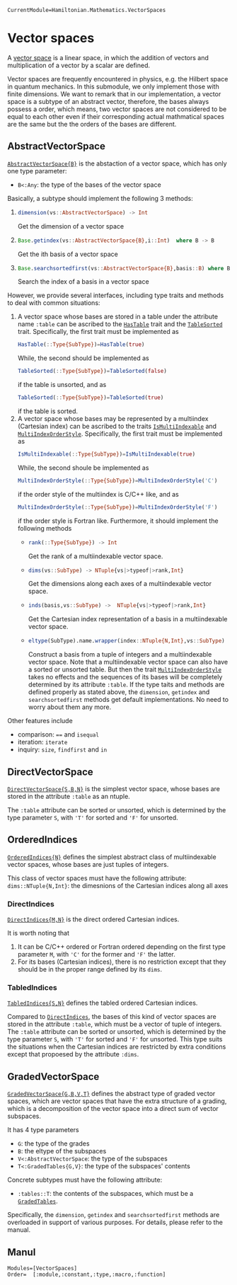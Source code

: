 ```@meta
CurrentModule=Hamiltonian.Mathematics.VectorSpaces
```

# Vector spaces

A [vector space](https://en.wikipedia.org/wiki/Vector_space) is a linear space, in which the addition of vectors and multiplication of a vector by a scalar are defined.

Vector spaces are frequently encountered in physics, e.g. the Hilbert space in quantum mechanics. In this submodule, we only implement those with finite dimensions. We want to remark that in our implementation, a vector space is a subtype of an abstract vector, therefore, the bases always possess a order, which means, two vector spaces are not considered to be equal to each other even if their corresponding actual mathmatical spaces are the same but the the orders of the bases are different.

## AbstractVectorSpace

[`AbstractVectorSpace{B}`](@ref) is the abstaction of a vector space, which has only one type parameter:
* `B<:Any`: the type of the bases of the vector space

Basically, a subtype should implement the following 3 methods:
1) ```julia
   dimension(vs::AbstractVectorSpace) -> Int
   ```
   Get the dimension of a vector space
2) ```julia
   Base.getindex(vs::AbstractVectorSpace{B},i::Int)  where B -> B
   ```
   Get the ith basis of a vector space
3) ```julia
   Base.searchsortedfirst(vs::AbstractVectorSpace{B},basis::B) where B -> Int
   ```
   Search the index of a basis in a vector space

However, we provide several interfaces, including type traits and methods to deal with common situations:
1) A vector space whose bases are stored in a table under the attribute name `:table` can be ascribed to the [`HasTable`](@ref) trait and the [`TableSorted`](@ref) trait.
   Specifically, the first trait must be implemented as
   ```julia
   HasTable(::Type{SubType})=HasTable(true)
   ```
   While, the second should be implemented as
   ```julia
   TableSorted(::Type{SubType})=TableSorted(false)
   ```
   if the table is unsorted, and as
   ```julia
   TableSorted(::Type{SubType})=TableSorted(true)
   ```
   if the table is sorted.
2) A vector space whose bases may be represented by a multiindex (Cartesian index) can be ascribed to the traits [`IsMultiIndexable`](@ref) and [`MultiIndexOrderStyle`](@ref).
   Specifically, the first trait must be implemented as
   ```julia
   IsMultiIndexable(::Type{SubType})=IsMultiIndexable(true)
   ```
   While, the second shoule be implemented as
   ```julia
   MultiIndexOrderStyle(::Type{SubType})=MultiIndexOrderStyle('C')
   ```
   if the order style of the multiindex is C/C++ like, and as
   ```julia
   MultiIndexOrderStyle(::Type{SubType})=MultiIndexOrderStyle('F')
   ```
   if the order style is Fortran like. Furthermore, it should implement the following methods
   * ```julia
     rank(::Type{SubType}) -> Int
     ```
     Get the rank of a multiindexable vector space.
   * ```julia
     dims(vs::SubType) -> NTuple{vs|>typeof|>rank,Int}
     ```
     Get the dimensions along each axes of a multiindexable vector space.
   * ```julia
     inds(basis,vs::SubType) ->  NTuple{vs|>typeof|>rank,Int}
     ```
     Get the Cartesian index representation of a basis in a multiindexable vector space.
   * ```julia
     eltype(SubType).name.wrapper(index::NTuple{N,Int},vs::SubType)
     ```
     Construct a basis from a tuple of integers and a multiindexable vector space.
   Note that a multiindexable vector space can also have a sorted or unsorted table. But then the trait [`MultiIndexOrderStyle`](@ref) takes no effects and the sequences of its bases will be completely determined by its attribute `:table`.
If the type taits and methods are defined properly as stated above, the `dimension`, `getindex` and `searchsortedfirst` methods get default implementations. No need to worry about them any more.

Other features include
* comparison: `==` and `isequal`
* iteration: `iterate`
* inquiry: `size`, `findfirst` and `in`

## DirectVectorSpace

[`DirectVectorSpace{S,B,N}`](@ref) is the simplest vector space, whose bases are stored in the attribute `:table` as an ntuple.

The `:table` attribute can be sorted or unsorted, which is determined by the type parameter `S`, with `'T'` for sorted and `'F'` for unsorted.

## OrderedIndices

[`OrderedIndices{N}`](@ref) defines the simplest abstract class of multiindexable vector spaces, whose bases are just tuples of integers.

This class of vector spaces must have the following attribute:
`dims::NTuple{N,Int}`: the dimesnions of the Cartesian indices along all axes

### DirectIndices

[`DirectIndices{M,N}`](@ref) is the direct ordered Cartesian indices.

It is worth noting that
1) It can be C/C++ ordered or Fortran ordered depending on the first type parameter `M`, with `'C'` for the former and `'F'` the latter.
2) For its bases (Cartesian indices), there is no restriction except that they should be in the proper range defined by its `dims`.

### TabledIndices

[`TabledIndices{S,N}`](@ref) defines the tabled ordered Cartesian indices.

Compared to [`DirectIndices`](@ref), the bases of this kind of vector spaces are stored in the attribute `:table`, which must be a vector of tuple of integers. The `:table` attribute can be sorted or unsorted, which is determined by the type parameter `S`, with `'T'` for sorted and `'F'` for unsorted. This type suits the situations when the Cartesian indices are restricted by extra conditions except that propoesed by the attribute `:dims`.

## GradedVectorSpace

[`GradedVectorSpace{G,B,V,T}`](@ref) defines the abstract type of graded vector spaces, which are vector spaces that have the extra structure of a grading, which is a decomposition of the vector space into a direct sum of vector subspaces.

It has 4 type parameters
* `G`: the type of the grades
* `B`: the eltype of the subspaces
* `V<:AbstractVectorSpace`: the type of the subspaces
* `T<:GradedTables{G,V}`: the type of the subspaces' contents

Concrete subtypes must have the following attribute:
* `:tables::T`: the contents of the subspaces, which must be a [`GradedTables`](@ref).

Specifically, the `dimension`, `getindex` and `searchsortedfirst` methods are overloaded in support of various purposes. For details, please refer to the manual.

## Manul

```@autodocs
Modules=[VectorSpaces]
Order=  [:module,:constant,:type,:macro,:function]
```
